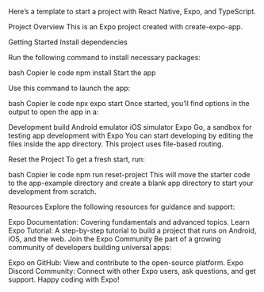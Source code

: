 Here’s a template to start a project with React Native, Expo, and TypeScript.

Project Overview
This is an Expo project created with create-expo-app.

Getting Started
Install dependencies

Run the following command to install necessary packages:

bash
Copier le code
npm install
Start the app

Use this command to launch the app:

bash
Copier le code
npx expo start
Once started, you’ll find options in the output to open the app in a:

Development build
Android emulator
iOS simulator
Expo Go, a sandbox for testing app development with Expo
You can start developing by editing the files inside the app directory. This project uses file-based routing.

Reset the Project
To get a fresh start, run:

bash
Copier le code
npm run reset-project
This will move the starter code to the app-example directory and create a blank app directory to start your development from scratch.

Resources
Explore the following resources for guidance and support:

Expo Documentation: Covering fundamentals and advanced topics.
Learn Expo Tutorial: A step-by-step tutorial to build a project that runs on Android, iOS, and the web.
Join the Expo Community
Be part of a growing community of developers building universal apps:

Expo on GitHub: View and contribute to the open-source platform.
Expo Discord Community: Connect with other Expo users, ask questions, and get support.
Happy coding with Expo!